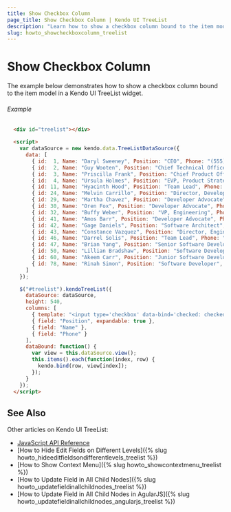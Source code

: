 ```yaml
---
title: Show Checkbox Column
page_title: Show Checkbox Column | Kendo UI TreeList
description: "Learn how to show a checkbox column bound to the item model in a Kendo UI TreeList widget."
slug: howto_showcheckboxcolumn_treelist
---
```


# Show Checkbox Column

The example below demonstrates how to show a checkbox column bound to the item model in a Kendo UI TreeList widget.

###### Example

```html
  <div id="treelist"></div>

  <script>
    var dataSource = new kendo.data.TreeListDataSource({
      data: [
        { id:  1, Name: "Daryl Sweeney", Position: "CEO", Phone: "(555) 924-9726", parentId: null },
        { id:  2, Name: "Guy Wooten", Position: "Chief Technical Officer", Phone: "(438) 738-4935", parentId: null, checked: true },
        { id:  3, Name: "Priscilla Frank", Position: "Chief Product Officer", Phone: "(217) 280-5300", parentId: 1 },
        { id:  4, Name: "Ursula Holmes", Position: "EVP, Product Strategy", Phone: "(370) 983-8796", parentId: 3 },
        { id: 11, Name: "Hyacinth Hood", Position: "Team Lead", Phone: "(889) 345-2438", parentId: 32 },
        { id: 24, Name: "Melvin Carrillo", Position: "Director, Developer Relations", Phone: "(344) 496-9555", parentId: 3 },
        { id: 29, Name: "Martha Chavez", Position: "Developer Advocate", Phone: "(140) 772-7509", parentId: 24 },
        { id: 30, Name: "Oren Fox", Position: "Developer Advocate", Phone: "(714) 284-2408", parentId: 24 },
        { id: 32, Name: "Buffy Weber", Position: "VP, Engineering", Phone: "(699) 838-6121", parentId: 2 },
        { id: 41, Name: "Amos Barr", Position: "Developer Advocate", Phone: "(996) 587-8405", parentId: 24 },
        { id: 42, Name: "Gage Daniels", Position: "Software Architect", Phone: "(107) 290-6260", parentId: 32 },
        { id: 43, Name: "Constance Vazquez", Position: "Director, Engineering", Phone: "(800) 301-1978", parentId: 32 },
        { id: 46, Name: "Darrel Solis", Position: "Team Lead", Phone: "(327) 977-0216", parentId: 43 },
        { id: 47, Name: "Brian Yang", Position: "Senior Software Developer", Phone: "(565) 146-5435", parentId: 46 },
        { id: 50, Name: "Lillian Bradshaw", Position: "Software Developer", Phone: "(323) 509-3479", parentId: 46 },
        { id: 60, Name: "Akeem Carr", Position: "Junior Software Developer", Phone: "(738) 136-2814", parentId: 11 },
        { id: 78, Name: "Rinah Simon", Position: "Software Developer", Phone: "(285) 912-5271", parentId: 11 }
      ]
    });

    $("#treelist").kendoTreeList({
      dataSource: dataSource,
      height: 540,
      columns: [
        { template: "<input type='checkbox' data-bind='checked: checked' />", width: 32 },
        { field: "Position", expandable: true },
        { field: "Name" },
        { field: "Phone" }
      ],
      dataBound: function() {
        var view = this.dataSource.view();
        this.items().each(function(index, row) {
          kendo.bind(row, view[index]);
        });
      }
    });
  </script>
```

## See Also

Other articles on Kendo UI TreeList:

* [JavaScript API Reference](/api/javascript/ui/treelist)
* [How to Hide Edit Fields on Different Levels]({% slug howto_hideeditfieldsondifferentlevels_treelist %})
* [How to Show Context Menu]({% slug howto_showcontextmenu_treelist %})
* [How to Update Field in All Child Nodes]({% slug howto_updatefieldinallchildnodes_treelist %})
* [How to Update Field in All Child Nodes in AgularJS]({% slug howto_updatefieldinallchildnodes_angularjs_treelist %})
